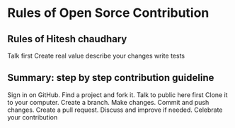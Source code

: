 # Rules of Open Sorce Contribution

## Rules of Hitesh chaudhary

Talk first
Create real value
describe your changes
write tests

## Summary: step by step contribution guideline

Sign in on GitHub.
Find a project and fork it. Talk to public here first
Clone it to your computer.
Create a branch.
Make changes.
Commit and push changes.
Create a pull request.
Discuss and improve if needed.
Celebrate your contribution